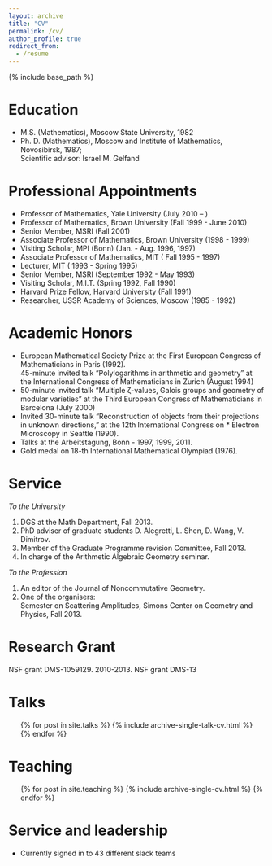 ```yaml
---
layout: archive
title: "CV"
permalink: /cv/
author_profile: true
redirect_from:
  - /resume
---
```


{% include base_path %}

Education
======
* M.S. (Mathematics), Moscow State University, 1982
* Ph. D. (Mathematics), Moscow and Institute of Mathematics, Novosibirsk, 1987;  <br /> Scientific advisor: Israel M. Gelfand

Professional Appointments
======
* Professor of Mathematics, Yale University (July 2010 – )
* Professor of Mathematics, Brown University (Fall 1999 - June 2010)
* Senior Member, MSRI (Fall 2001)
* Associate Professor of Mathematics, Brown University (1998 - 1999)
* Visiting Scholar, MPI (Bonn) (Jan. - Aug. 1996, 1997)
* Associate Professor of Mathematics, MIT ( Fall 1995 - 1997)
* Lecturer, MIT ( 1993 - Spring 1995)
* Senior Member, MSRI (September 1992 - May 1993)
* Visiting Scholar, M.I.T. (Spring 1992, Fall 1990)
* Harvard Prize Fellow, Harvard University (Fall 1991)
* Researcher, USSR Academy of Sciences, Moscow (1985 - 1992)
  
Academic Honors
======
* European Mathematical Society Prize at the First European Congress of Mathematicians in Paris (1992).  <br /> 
45-minute invited talk “Polylogarithms in arithmetic and geometry” at the International Congress of Mathematicians in Zurich (August 1994)  <br /> 
* 50-minute invited talk “Multiple ζ-values, Galois groups and geometry of modular varieties” at the Third European Congress of Mathematicians in Barcelona (July 2000)  <br /> 
* Invited 30-minute talk “Reconstruction of objects from their projections in unknown directions,” at the 12th International Congress on * Electron Microscopy in Seattle (1990).  <br /> 
* Talks at the Arbeitstagung, Bonn - 1997, 1999, 2011.  <br /> 
* Gold medal on 18-th International Mathematical Olympiad (1976).  <br /> 

Service
======
<em>To the University</em>
<ol>
<li>DGS at the Math Department, Fall 2013.</li>
<li> PhD adviser of graduate students D. Alegretti, L. Shen, D. Wang, V. Dimitrov.</li>
<li>Member of the Graduate Programme revision Committee, Fall 2013.</li>
<li>In charge of the Arithmetic Algebraic Geometry seminar.</li>
</ol>
<em>To the Profession</em>
<ol>
<li>An editor of the Journal of Noncommutative Geometry.</li>
<li>One of the organisers: <br />  
Semester on Scattering Amplitudes, Simons Center on Geometry and Physics, Fall 2013.</li>
</ol>


Research Grant
======
NSF grant DMS-1059129. 2010-2013. NSF grant DMS-13
  
Talks
======
  <ul>{% for post in site.talks %}
    {% include archive-single-talk-cv.html %}
  {% endfor %}</ul>
  
Teaching
======
  <ul>{% for post in site.teaching %}
    {% include archive-single-cv.html %}
  {% endfor %}</ul>
  
Service and leadership
======
* Currently signed in to 43 different slack teams
